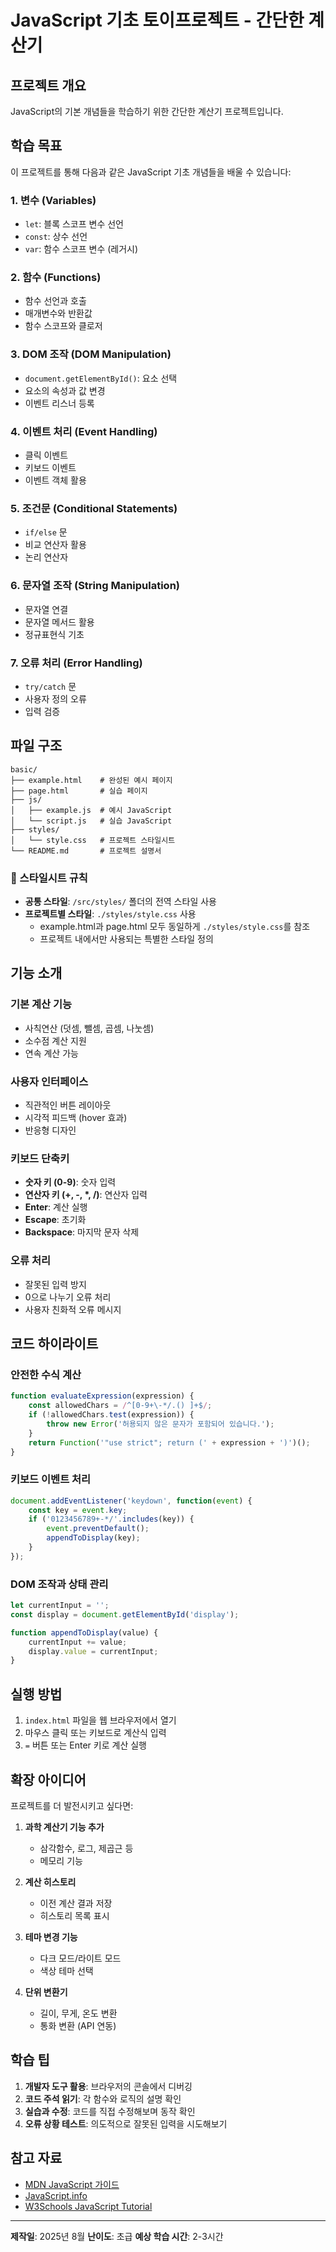 # JavaScript 기초 토이프로젝트 - 간단한 계산기

## 프로젝트 개요
JavaScript의 기본 개념들을 학습하기 위한 간단한 계산기 프로젝트입니다.

## 학습 목표
이 프로젝트를 통해 다음과 같은 JavaScript 기초 개념들을 배울 수 있습니다:

### 1. 변수 (Variables)
- `let`: 블록 스코프 변수 선언
- `const`: 상수 선언
- `var`: 함수 스코프 변수 (레거시)

### 2. 함수 (Functions)
- 함수 선언과 호출
- 매개변수와 반환값
- 함수 스코프와 클로저

### 3. DOM 조작 (DOM Manipulation)
- `document.getElementById()`: 요소 선택
- 요소의 속성과 값 변경
- 이벤트 리스너 등록

### 4. 이벤트 처리 (Event Handling)
- 클릭 이벤트
- 키보드 이벤트
- 이벤트 객체 활용

### 5. 조건문 (Conditional Statements)
- `if/else` 문
- 비교 연산자 활용
- 논리 연산자

### 6. 문자열 조작 (String Manipulation)
- 문자열 연결
- 문자열 메서드 활용
- 정규표현식 기초

### 7. 오류 처리 (Error Handling)
- `try/catch` 문
- 사용자 정의 오류
- 입력 검증

## 파일 구조
```
basic/
├── example.html    # 완성된 예시 페이지
├── page.html       # 실습 페이지
├── js/
│   ├── example.js  # 예시 JavaScript
│   └── script.js   # 실습 JavaScript
├── styles/
│   └── style.css   # 프로젝트 스타일시트
└── README.md       # 프로젝트 설명서
```

### 📌 스타일시트 규칙
- **공통 스타일**: `/src/styles/` 폴더의 전역 스타일 사용
- **프로젝트별 스타일**: `./styles/style.css` 사용
  - example.html과 page.html 모두 동일하게 `./styles/style.css`를 참조
  - 프로젝트 내에서만 사용되는 특별한 스타일 정의

## 기능 소개

### 기본 계산 기능
- 사칙연산 (덧셈, 뺄셈, 곱셈, 나눗셈)
- 소수점 계산 지원
- 연속 계산 가능

### 사용자 인터페이스
- 직관적인 버튼 레이아웃
- 시각적 피드백 (hover 효과)
- 반응형 디자인

### 키보드 단축키
- **숫자 키 (0-9)**: 숫자 입력
- **연산자 키 (+, -, *, /)**: 연산자 입력
- **Enter**: 계산 실행
- **Escape**: 초기화
- **Backspace**: 마지막 문자 삭제

### 오류 처리
- 잘못된 입력 방지
- 0으로 나누기 오류 처리
- 사용자 친화적 오류 메시지

## 코드 하이라이트

### 안전한 수식 계산
```javascript
function evaluateExpression(expression) {
    const allowedChars = /^[0-9+\-*/.() ]+$/;
    if (!allowedChars.test(expression)) {
        throw new Error('허용되지 않은 문자가 포함되어 있습니다.');
    }
    return Function('"use strict"; return (' + expression + ')')();
}
```

### 키보드 이벤트 처리
```javascript
document.addEventListener('keydown', function(event) {
    const key = event.key;
    if ('0123456789+-*/'.includes(key)) {
        event.preventDefault();
        appendToDisplay(key);
    }
});
```

### DOM 조작과 상태 관리
```javascript
let currentInput = '';
const display = document.getElementById('display');

function appendToDisplay(value) {
    currentInput += value;
    display.value = currentInput;
}
```

## 실행 방법
1. `index.html` 파일을 웹 브라우저에서 열기
2. 마우스 클릭 또는 키보드로 계산식 입력
3. `=` 버튼 또는 Enter 키로 계산 실행

## 확장 아이디어
프로젝트를 더 발전시키고 싶다면:

1. **과학 계산기 기능 추가**
   - 삼각함수, 로그, 제곱근 등
   - 메모리 기능

2. **계산 히스토리**
   - 이전 계산 결과 저장
   - 히스토리 목록 표시

3. **테마 변경 기능**
   - 다크 모드/라이트 모드
   - 색상 테마 선택

4. **단위 변환기**
   - 길이, 무게, 온도 변환
   - 통화 변환 (API 연동)

## 학습 팁
1. **개발자 도구 활용**: 브라우저의 콘솔에서 디버깅
2. **코드 주석 읽기**: 각 함수와 로직의 설명 확인
3. **실습과 수정**: 코드를 직접 수정해보며 동작 확인
4. **오류 상황 테스트**: 의도적으로 잘못된 입력을 시도해보기

## 참고 자료
- [MDN JavaScript 가이드](https://developer.mozilla.org/ko/docs/Web/JavaScript/Guide)
- [JavaScript.info](https://ko.javascript.info/)
- [W3Schools JavaScript Tutorial](https://www.w3schools.com/js/)

---
**제작일**: 2025년 8월
**난이도**: 초급
**예상 학습 시간**: 2-3시간